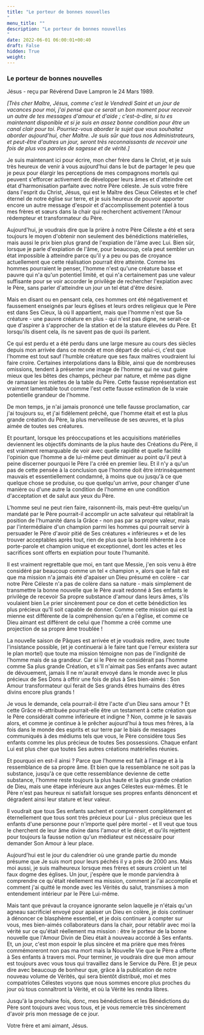 ```yaml
---
title: "Le porteur de bonnes nouvelles
"
menu_title: ""
description: "Le porteur de bonnes nouvelles
"
date: 2022-06-01 06:00:01+00:40
draft: False
hidden: True
weight:
---
```

### Le porteur de bonnes nouvelles

Jésus - reçu par Révérend Dave Lampron le 24 Mars 1989.

*[Très cher Maître, Jésus, comme c'est le Vendredi Saint et un jour de vacances pour moi, j'ai pensé que ce serait un bon moment pour recevoir un autre de tes messages d'amour et d'aide ; c'est-à-dire, si tu es maintenant disponible et si je suis en assez bonne condition pour être un canal clair pour toi. Pourriez-vous aborder le sujet que vous souhaitez aborder aujourd'hui, cher Maître. Je suis sûr que tous nos Administrateurs, et peut-être d'autres un jour, seront très reconnaissants de recevoir une fois de plus vos paroles de sagesse et de vérité.]*

Je suis maintenant ici pour écrire, mon cher frère dans le Christ, et je suis très heureux de venir à vous aujourd'hui dans le but de partager le peu que je peux pour élargir les perceptions de mes compagnons mortels qui peuvent s'efforcer activement de développer leurs âmes et d'atteindre cet état d'harmonisation parfaite avec notre Père céleste. Je suis votre frère dans l'esprit du Christ, Jésus, qui est le Maître des Cieux Célestes et le chef éternel de notre église sur terre, et je suis heureux de pouvoir apporter encore un autre message d'espoir et d'accomplissement potentiel à tous mes frères et sœurs dans la chair qui recherchent activement l'Amour rédempteur et transformateur du Père.

Aujourd'hui, je voudrais dire que la prière à notre Père Céleste a été et sera toujours le moyen d'obtenir non seulement des bénédictions matérielles, mais aussi le prix bien plus grand de l'expiation de l'âme avec Lui. Bien sûr, lorsque je parle d'expiation de l'âme, pour beaucoup, cela peut sembler un état impossible à atteindre parce qu'il y a peu ou pas de croyance actuellement que cette réalisation pourrait être atteinte. Comme les hommes pourraient le penser, l'homme n'est qu'une créature basse et pauvre qui n'a qu'un potentiel limité, et qui n'a certainement pas une valeur suffisante pour se voir accorder le privilège de rechercher l'expiation avec le Père, sans parler d'atteindre un jour un tel état d'être désiré.

Mais en disant ou en pensant cela, ces hommes ont été négativement et faussement enseignés par leurs églises et leurs ordres religieux que le Père est dans Ses Cieux, là où Il appartient, mais que l'homme n'est que Sa créature - une pauvre créature en plus - qui n'est pas digne, ne serait-ce que d'aspirer à s'approcher de la station et de la stature élevées du Père. Et lorsqu'ils disent cela, ils ne savent pas de quoi ils parlent.

Ce qui est perdu et a été perdu dans une large mesure au cours des siècles depuis mon arrivée dans ce monde et mon départ de celui-ci, c'est que l'homme est tout sauf l'humble créature que ses faux maîtres voudraient lui faire croire. Certaines interpolations dans la Bible, ainsi que de nombreuses omissions, tendent à présenter une image de l'homme qui ne vaut guère mieux que les bêtes des champs, pécheur par nature, et même pas digne de ramasser les miettes de la table du Père. Cette fausse représentation est vraiment lamentable tout comme l'est cette fausse estimation de la vraie potentielle grandeur de l'homme.

De mon temps, je n'ai jamais prononcé une telle fausse proclamation, car j'ai toujours su, et j'ai fidèlement prêché, que l'homme était et est la plus grande création du Père, la plus merveilleuse de ses œuvres, et la plus aimée de toutes ses créatures.

Et pourtant, lorsque les préoccupations et les acquisitions matérielles deviennent les objectifs dominants de la plus haute des Créations du Père, il est vraiment remarquable de voir avec quelle rapidité et quelle facilité l'opinion que l'homme a de lui-même peut diminuer au point qu'il peut à peine discerner pourquoi le Père l'a créé en premier lieu. Et il n'y a qu'un pas de cette pensée à la conclusion que l'homme doit être intrinsèquement mauvais et essentiellement condamné, à moins que ou jusqu'à ce que quelque chose se produise, ou que quelqu'un arrive, pour changer d'une manière ou d'une autre la condition de l'homme en une condition d'acceptation et de salut aux yeux du Père.

L'homme seul ne peut rien faire, raisonnent-ils, mais peut-être quelqu'un mandaté par le Père pourrait-il accomplir un acte salvateur qui rétablirait la position de l'humanité dans la Grâce - non pas par sa propre valeur, mais par l'intermédiaire d'un champion parmi les hommes qui pourrait servir à persuader le Père d'avoir pitié de Ses créatures « inférieures » et de les trouver acceptables après tout, rien de plus que la bonté inhérente à ce porte-parole et champion unique et exceptionnel, dont les actes et les sacrifices sont offerts en expiation pour toute l'humanité.

Il est vraiment regrettable que moi, en tant que Messie, j'en sois venu à être considéré par beaucoup comme un tel « champion », alors que le fait est que ma mission n'a jamais été d'apaiser un Dieu présumé en colère - car notre Père Céleste n'a pas de colère dans sa nature - mais simplement de transmettre la bonne nouvelle que le Père avait redonné à Ses enfants le privilège de recevoir Sa propre substance d'amour dans leurs âmes, s'ils voulaient bien Le prier sincèrement pour ce don et cette bénédiction les plus précieux qu'Il soit capable de donner. Comme cette mission qui est la mienne est différente de la compréhension qu'en a l'église, et comme ce Dieu aimant est différent de celui que l'homme a créé comme une projection de sa propre âme troublée !

La nouvelle saison de Pâques est arrivée et je voudrais redire, avec toute l'insistance possible, (et je continuerai à le faire tant que l'erreur existera sur le plan mortel) que toute ma mission témoigne non pas de l'indignité de l'homme mais de sa grandeur. Car si le Père ne considérait pas l'homme comme Sa plus grande Création, et s'Il n'aimait pas Ses enfants avec autant de dévouement, jamais Il ne m'aurait envoyé dans le monde avec le plus précieux de Ses Dons à offrir une fois de plus à Ses bien-aimés : Son Amour transformateur qui ferait de Ses grands êtres humains des êtres divins encore plus grands !

Je vous le demande, cela pourrait-il être l'acte d'un Dieu sans amour ? Et cette Grâce ré-attribuée pourrait-elle être un testament à cette création que le Père considérait comme inférieure et indigne ? Non, comme je le savais alors, et comme je continue à le prêcher aujourd'hui à tous mes frères, à la fois dans le monde des esprits et sur terre par le biais de messages communiqués à des médiums tels que vous, le Père considère tous Ses enfants comme les plus précieux de toutes Ses possessions. Chaque enfant Lui est plus cher que toutes Ses autres créations matérielles réunies.

Et pourquoi en est-il ainsi ? Parce que l'homme est fait à l'image et à la ressemblance de sa propre âme. Et bien que la ressemblance ne soit pas la substance, jusqu'à ce que cette ressemblance devienne de cette substance, l'homme reste toujours la plus haute et la plus grande création de Dieu, mais une étape inférieure aux anges Célestes eux-mêmes. Et le Père n'est pas heureux ni satisfait lorsque ses propres enfants dénoncent et dégradent ainsi leur stature et leur valeur.

Il voudrait que tous Ses enfants sachent et comprennent complètement et éternellement que tous sont très précieux pour Lui - plus précieux que les enfants d'une personne pour n'importe quel père mortel - et Il veut que tous le cherchent de leur âme divine dans l'amour et le désir, et qu'ils rejettent pour toujours la fausse notion qu'un médiateur est nécessaire pour demander Son Amour à leur place.

Aujourd'hui est le jour du calendrier où une grande partie du monde présume que Je suis mort pour leurs péchés il y a près de 2000 ans. Mais moi aussi, je suis malheureux lorsque mes frères et sœurs croient un tel faux dogme des églises. Un jour, j'espère que le monde parviendra à comprendre ce qu'était réellement ma mission, comment je l'ai accomplie et comment j'ai quitté le monde avec les Vérités du salut, transmises à mon entendement intérieur par le Père Lui-même.

Mais tant que prévaut la croyance ignorante selon laquelle je n'étais qu'un agneau sacrificiel envoyé pour apaiser un Dieu en colère, je dois continuer à dénoncer ce blasphème essentiel, et je dois continuer à compter sur vous, mes bien-aimés collaborateurs dans la chair, pour rétablir avec moi la vérité sur ce qu'était réellement ma mission : être le porteur de la bonne nouvelle que l'Amour Divin de Dieu était à nouveau accordé à Ses enfants. Et, un jour, c'est mon espoir le plus sincère et ma prière que mes frères commémoreront non pas ma mort mais la Nouvelle Vie que le Père a offerte à Ses enfants à travers moi. Pour terminer, je voudrais dire que mon amour est toujours avec vous tous qui travaillez dans le Service du Père. Et je peux dire avec beaucoup de bonheur que, grâce à la publication de notre nouveau volume de Vérités, qui sera bientôt distribué, moi et mes compatriotes Célestes voyons que nous sommes encore plus proches du jour où tous connaîtront la Vérité, et où la Vérité les rendra libres.

Jusqu'à la prochaine fois, donc, mes bénédictions et les Bénédictions du Père sont toujours avec vous tous, et je vous remercie très sincèrement d'avoir pris mon message de ce jour.

Votre frère et ami aimant, Jésus.
